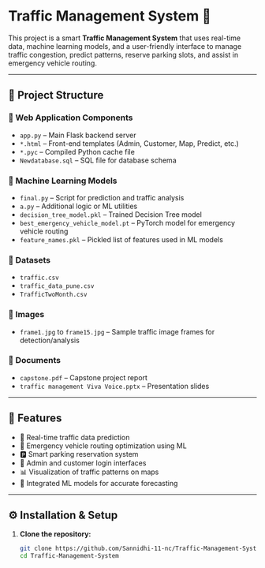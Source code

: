 # Traffic Management System 🚦

This project is a smart **Traffic Management System** that uses real-time data, machine learning models, and a user-friendly interface to manage traffic congestion, predict patterns, reserve parking slots, and assist in emergency vehicle routing.

---

## 📁 Project Structure

### 🔸 Web Application Components
- `app.py` – Main Flask backend server
- `*.html` – Front-end templates (Admin, Customer, Map, Predict, etc.)
- `*.pyc` – Compiled Python cache file
- `Newdatabase.sql` – SQL file for database schema

### 🔸 Machine Learning Models
- `final.py` – Script for prediction and traffic analysis
- `a.py` – Additional logic or ML utilities
- `decision_tree_model.pkl` – Trained Decision Tree model
- `best_emergency_vehicle_model.pt` – PyTorch model for emergency vehicle routing
- `feature_names.pkl` – Pickled list of features used in ML models

### 🔸 Datasets
- `traffic.csv`
- `traffic_data_pune.csv`
- `TrafficTwoMonth.csv`

### 🔸 Images
- `frame1.jpg` to `frame15.jpg` – Sample traffic image frames for detection/analysis

### 🔸 Documents
- `capstone.pdf` – Capstone project report
- `traffic management Viva Voice.pptx` – Presentation slides

---

## 🚀 Features

- 📍 Real-time traffic data prediction
- 🚗 Emergency vehicle routing optimization using ML
- 🅿️ Smart parking reservation system
- 👥 Admin and customer login interfaces
- 📊 Visualization of traffic patterns on maps
- 🧠 Integrated ML models for accurate forecasting

---

## ⚙️ Installation & Setup

1. **Clone the repository:**
   ```bash
   git clone https://github.com/Sannidhi-11-nc/Traffic-Management-System.git
   cd Traffic-Management-System
